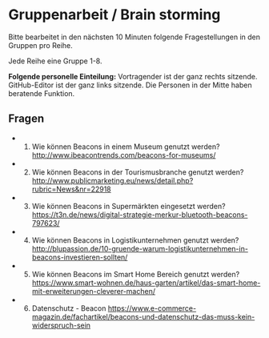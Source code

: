 # Gruppenarbeit / Brain storming

Bitte bearbeitet in den nächsten 10 Minuten folgende Fragestellungen in den Gruppen pro Reihe.

Jede Reihe eine Gruppe 1-8.

__Folgende personelle Einteilung:__ Vortragender ist der ganz rechts sitzende. GitHub-Editor ist der ganz links sitzende. Die Personen in der Mitte haben beratende Funktion.

## Fragen


* 1. Wie können Beacons in einem Museum genutzt werden? http://www.ibeacontrends.com/beacons-for-museums/

* 2. Wie können Beacons in der Tourismusbranche genutzt werden? http://www.publicmarketing.eu/news/detail.php?rubric=News&nr=22918

* 3. Wie können Beacons in Supermärkten eingesetzt werden? https://t3n.de/news/digital-strategie-merkur-bluetooth-beacons-797623/

* 4. Wie können Beacons in Logistikunternehmen genutzt werden? http://blupassion.de/10-gruende-warum-logistikunternehmen-in-beacons-investieren-sollten/

* 5. Wie können Beacons im Smart Home Bereich genutzt werden? https://www.smart-wohnen.de/haus-garten/artikel/das-smart-home-mit-erweiterungen-cleverer-machen/

* 6. Datenschutz - Beacon https://www.e-commerce-magazin.de/fachartikel/beacons-und-datenschutz-das-muss-kein-widerspruch-sein
